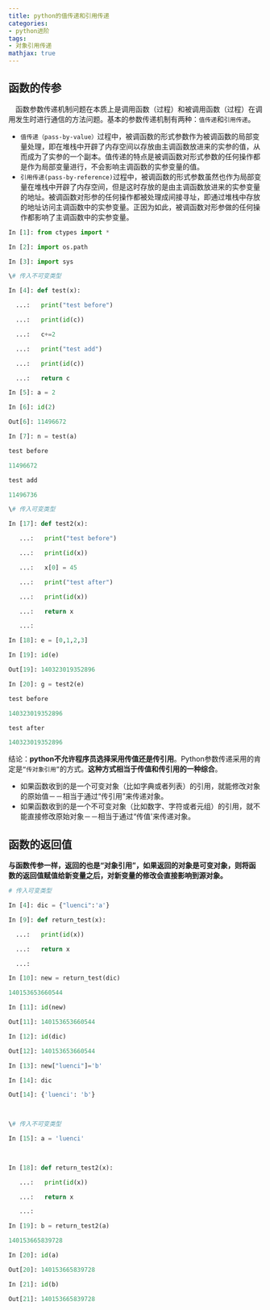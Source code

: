 ```yaml
---
title: python的值传递和引用传递
categories: 
- python进阶
tags: 
- 对象引用传递
mathjax: true
---
```


## 函数的传参

　函数参数传递机制问题在本质上是调用函数（过程）和被调用函数（过程）在调用发生时进行通信的方法问题。基本的参数传递机制有两种：`值传递`和`引用传递`。

- `值传递（pass-by-value）`过程中，被调函数的形式参数作为被调函数的局部变量处理，即在堆栈中开辟了内存空间以存放由主调函数放进来的实参的值，从而成为了实参的一个副本。值传递的特点是被调函数对形式参数的任何操作都是作为局部变量进行，不会影响主调函数的实参变量的值。
- `引用传递(pass-by-reference)`过程中，被调函数的形式参数虽然也作为局部变量在堆栈中开辟了内存空间，但是这时存放的是由主调函数放进来的实参变量的地址。被调函数对形参的任何操作都被处理成间接寻址，即通过堆栈中存放的地址访问主调函数中的实参变量。正因为如此，被调函数对形参做的任何操作都影响了主调函数中的实参变量。

```python
In [1]: from ctypes import *

In [2]: import os.path

In [3]: import sys

\# 传入不可变类型

In [4]: def test(x):

  ...:   print("test before")

  ...:   print(id(c))

  ...:   c+=2

  ...:   print("test add")

  ...:   print(id(c))

  ...:   return c

In [5]: a = 2

In [6]: id(2)

Out[6]: 11496672

In [7]: n = test(a)

test before

11496672

test add

11496736

\# 传入可变类型

In [17]: def test2(x):

   ...:   print("test before")

   ...:   print(id(x))

   ...:   x[0] = 45

   ...:   print("test after")

   ...:   print(id(x))

   ...:   return x

   ...:

In [18]: e = [0,1,2,3]

In [19]: id(e)

Out[19]: 140323019352896

In [20]: g = test2(e)

test before

140323019352896

test after

140323019352896
```

  结论：**python不允许程序员选择采用传值还是传引用**。Python参数传递采用的肯定是`“传对象引用”`的方式。**这种方式相当于传值和传引用的一种综合**。

- 如果函数收到的是一个可变对象（比如字典或者列表）的引用，就能修改对象的原始值－－相当于通过“传引用”来传递对象。
- 如果函数收到的是一个不可变对象（比如数字、字符或者元组）的引用，就不能直接修改原始对象－－相当于通过“传值'来传递对象。

## 函数的返回值

  **与函数传参一样，返回的也是“对象引用”，如果返回的对象是可变对象，则将函数的返回值赋值给新变量之后，对新变量的修改会直接影响到源对象。**

```python
# 传入可变类型

In [4]: dic = {"luenci":'a'}

In [9]: def return_test(x):

  ...:   print(id(x))

  ...:   return x

  ...:

In [10]: new = return_test(dic)

140153653660544

In [11]: id(new)

Out[11]: 140153653660544

In [12]: id(dic)

Out[12]: 140153653660544

In [13]: new["luenci"]='b'

In [14]: dic

Out[14]: {'luenci': 'b'}

   

\# 传入不可变类型

In [15]: a = 'luenci'

   

In [18]: def return_test2(x):

   ...:   print(id(x))

   ...:   return x

   ...:

In [19]: b = return_test2(a)

140153665839728

In [20]: id(a)

Out[20]: 140153665839728

In [21]: id(b)

Out[21]: 140153665839728
```

